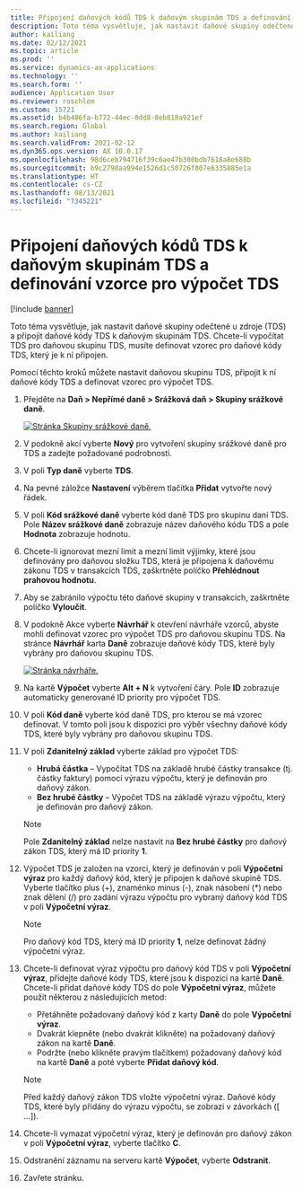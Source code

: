 ```yaml
---
title: Připojení daňových kódů TDS k daňovým skupinám TDS a definování vzorce pro výpočet TDS
description: Toto téma vysvětluje, jak nastavit daňové skupiny odečtené u zdroje (TDS) a připojit daňové kódy TDS k daňovým skupinám TDS. Chcete-li vypočítat TDS pro daňovou skupinu TDS, musíte definovat vzorec pro daňové kódy TDS, který je k ní připojen.
author: kailiang
ms.date: 02/12/2021
ms.topic: article
ms.prod: ''
ms.service: dynamics-ax-applications
ms.technology: ''
ms.search.form: ''
audience: Application User
ms.reviewer: roschlom
ms.custom: 15721
ms.assetid: b4b406fa-b772-44ec-8dd8-8eb818a921ef
ms.search.region: Global
ms.author: kailiang
ms.search.validFrom: 2021-02-12
ms.dyn365.ops.version: AX 10.0.17
ms.openlocfilehash: 98d6ceb794716f39c6ae47b300bdb7618a8e688b
ms.sourcegitcommit: b9c2798aa994e1526d1c50726f807e6335885e1a
ms.translationtype: HT
ms.contentlocale: cs-CZ
ms.lasthandoff: 08/13/2021
ms.locfileid: "7345221"
---
```

# <a name="attach-tds-tax-codes-to-tds-tax-groups-and-define-the-formula-for-calculating-tds"></a>Připojení daňových kódů TDS k daňovým skupinám TDS a definování vzorce pro výpočet TDS

[!include [banner](../includes/banner.md)]

Toto téma vysvětluje, jak nastavit daňové skupiny odečtené u zdroje (TDS) a připojit daňové kódy TDS k daňovým skupinám TDS. Chcete-li vypočítat TDS pro daňovou skupinu TDS, musíte definovat vzorec pro daňové kódy TDS, který je k ní připojen.

Pomocí těchto kroků můžete nastavit daňovou skupinu TDS, připojit k ní daňové kódy TDS a definovat vzorec pro výpočet TDS.

1. Přejděte na **Daň \> Nepřímé daně \> Srážková daň \> Skupiny srážkové daně**.

    [![Stránka Skupiny srážkové daně.](./media/apac-ind-TDS-29.png)](./media/apac-ind-TDS-29.png)

2. V podokně akcí vyberte **Nový** pro vytvoření skupiny srážkové daně pro TDS a zadejte požadované podrobnosti.
3. V poli **Typ daně** vyberte **TDS**.
4. Na pevné záložce **Nastavení** výběrem tlačítka **Přidat** vytvořte nový řádek.
5. V poli **Kód srážkové daně** vyberte kód daně TDS pro skupinu daní TDS. Pole **Název srážkové daně** zobrazuje název daňového kódu TDS a pole **Hodnota** zobrazuje hodnotu.
6. Chcete-li ignorovat mezní limit a mezní limit výjimky, které jsou definovány pro daňovou složku TDS, která je připojena k daňovému zákonu TDS v transakcích TDS, zaškrtněte políčko **Přehlédnout prahovou hodnotu**.
7. Aby se zabránilo výpočtu této daňové skupiny v transakcích, zaškrtněte políčko **Vyloučit**.
8. V podokně Akce vyberte **Návrhář** k otevření návrháře vzorců, abyste mohli definovat vzorec pro výpočet TDS pro daňovou skupinu TDS. Na stránce **Návrhář** karta **Daně** zobrazuje daňové kódy TDS, které byly vybrány pro daňovou skupinu TDS.

    [![Stránka návrháře.](./media/apac-ind-TDS-30.png)](./media/apac-ind-TDS-30.png)

9. Na kartě **Výpočet** vyberte **Alt + N** k vytvoření čáry. Pole **ID** zobrazuje automaticky generované ID priority pro výpočet TDS.
10. V poli **Kód daně** vyberte kód daně TDS, pro kterou se má vzorec definovat. V tomto poli jsou k dispozici pro výběr všechny daňové kódy TDS, které byly vybrány pro daňovou skupinu TDS.
11. V poli **Zdanitelný základ** vyberte základ pro výpočet TDS:

    - **Hrubá částka** – Vypočítat TDS na základě hrubé částky transakce (tj. částky faktury) pomocí výrazu výpočtu, který je definován pro daňový zákon.
    - **Bez hrubé částky** – Výpočet TDS na základě výrazu výpočtu, který je definován pro daňový zákon.

    > [!NOTE]
    > Pole **Zdanitelný základ** nelze nastavit na **Bez hrubé částky** pro daňový zákon TDS, který má ID priority **1**.

12. Výpočet TDS je založen na vzorci, který je definován v poli **Výpočetní výraz** pro každý daňový kód, který je připojen k daňové skupině TDS. Vyberte tlačítko plus (+), znaménko minus (-), znak násobení (\*) nebo znak dělení (/) pro zadání výrazu výpočtu pro vybraný daňový kód TDS v poli **Výpočetní výraz**.

    > [!NOTE]
    > Pro daňový kód TDS, který má ID priority **1**, nelze definovat žádný výpočetní výraz.

13. Chcete-li definovat výraz výpočtu pro daňový kód TDS v poli **Výpočetní výraz**, přidejte daňové kódy TDS, které jsou k dispozici na kartě **Daně**. Chcete-li přidat daňové kódy TDS do pole **Výpočetní výraz**, můžete použít některou z následujících metod:

    - Přetáhněte požadovaný daňový kód z karty **Daně** do pole **Výpočetní výraz**.
    - Dvakrát klepněte (nebo dvakrát klikněte) na požadovaný daňový zákon na kartě **Daně**.
    - Podržte (nebo klikněte pravým tlačítkem) požadovaný daňový kód na kartě **Daně** a poté vyberte **Přidat daňový kód**.

    > [!NOTE]
    > Před každý daňový zákon TDS vložte výpočetní výraz. Daňové kódy TDS, které byly přidány do výrazu výpočtu, se zobrazí v závorkách (\[ ...\]).

14. Chcete-li vymazat výpočetní výraz, který je definován pro daňový zákon v poli **Výpočetní výraz**, vyberte tlačítko **C**.
15. Odstranění záznamu na serveru kartě **Výpočet**, vyberte **Odstranit**.
16. Zavřete stránku.
